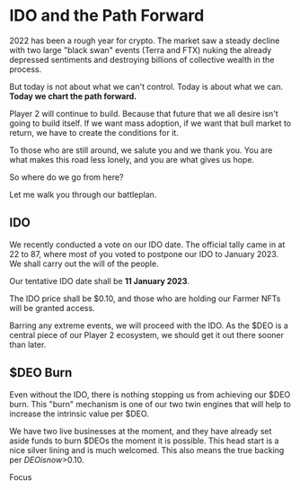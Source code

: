 # IDO and the Path Forward

2022 has been a rough year for crypto. The market saw a steady decline with two large "black swan" events (Terra and FTX) nuking the already depressed sentiments and destroying billions of collective wealth in the process.

But today is not about what we can't control. Today is about what we can. **Today we chart the path forward.**&#x20;

Player 2 will continue to build. Because that future that we all desire isn't going to build itself. If we want mass adoption, if we want that bull market to return, we have to create the conditions for it.

To those who are still around, we salute you and we thank you. You are what makes this road less lonely, and you are what gives us hope.

So where do we go from here?

Let me walk you through our battleplan.

## IDO

We recently conducted a vote on our IDO date. The official tally came in at 22 to 87, where most of you voted to postpone our IDO to January 2023. We shall carry out the will of the people.

Our tentative IDO date shall be **11 January 2023**.

The IDO price shall be $0.10, and those who are holding our Farmer NFTs will be granted access.

Barring any extreme events, we will proceed with the IDO. As the $DEO is a central piece of our Player 2 ecosystem, we should get it out there sooner than later.

## $DEO Burn

Even without the IDO, there is nothing stopping us from achieving our $DEO burn. This "burn" mechanism is one of our two twin engines that will help to increase the intrinsic value per $DEO.&#x20;

We have two live businesses at the moment, and they have already set aside funds to burn $DEOs the moment it is possible. This head start is a nice silver lining and is much welcomed. This also means the true backing per $DEO is now >$0.10.

Focus





